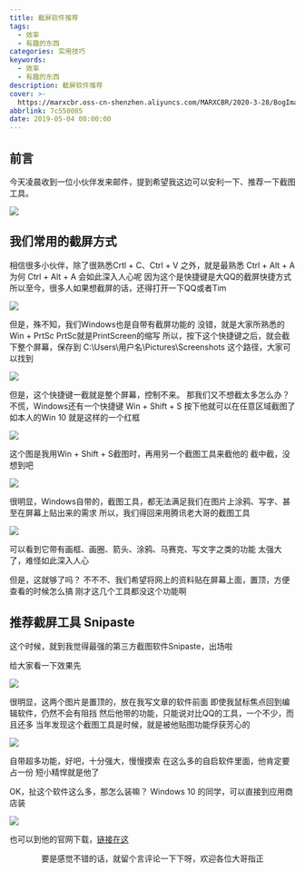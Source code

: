 ```yaml
---
title: 截屏软件推荐
tags:
  - 效率
  - 有趣的东西
categories: 实用技巧
keywords:
  - 效率
  - 有趣的东西
description: 截屏软件推荐
cover: >-
  https://marxcbr.oss-cn-shenzhen.aliyuncs.com/MARXCBR/2020-3-28/BogImages/1585378444743.png
abbrlink: 7c550085
date: 2019-05-04 00:00:00
---
```


## 前言
今天凌晨收到一位小伙伴发来邮件，提到希望我这边可以安利一下、推荐一下截图工具。

![](https://marxcbr.oss-cn-shenzhen.aliyuncs.com/MARXCBR/2019-5-4/截屏软件推荐/1556956339132.png)

## 我们常用的截屏方式

相信很多小伙伴，除了很熟悉Crtl + C、Ctrl + V 之外，就是最熟悉 Ctrl + Alt + A
为何 Ctrl + Alt + A 会如此深入人心呢
因为这个是快捷键是大QQ的截屏快捷方式
所以至今，很多人如果想截屏的话，还得打开一下QQ或者Tim

![](https://marxcbr.oss-cn-shenzhen.aliyuncs.com/MARXCBR/2019-5-4/截屏软件推荐/1556956682322.png)

但是，殊不知，我们Windows也是自带有截屏功能的
没错，就是大家所熟悉的 Win + PrtSc
PrtSc就是PrintScreen的缩写
所以，按下这个快捷键之后，就会截下整个屏幕，保存到
C:\Users\用户名\Pictures\Screenshots
这个路径，大家可以找到

![](https://marxcbr.oss-cn-shenzhen.aliyuncs.com/MARXCBR/2019-5-4/截屏软件推荐/1556956956914.png)

但是，这个快捷键一截就是整个屏幕，控制不来。
那我们又不想截太多怎么办？
不慌，Windows还有一个快捷键
Win + Shift + S
按下他就可以在任意区域截图了
如本人的Win 10 就是这样的一个红框

![](https://marxcbr.oss-cn-shenzhen.aliyuncs.com/MARXCBR/2019-5-4/截屏软件推荐/1556957098531.png)

这个图是我用Win + Shift + S截图时，再用另一个截图工具来截他的
截中截，没想到吧

![](https://marxcbr.oss-cn-shenzhen.aliyuncs.com/MARXCBR/2019-5-4/截屏软件推荐/1556957193564.png)

很明显，Windows自带的，截图工具，都无法满足我们在图片上涂鸦、写字、甚至在屏幕上贴出来的需求
所以，我们得回来用腾讯老大哥的截图工具

![](https://marxcbr.oss-cn-shenzhen.aliyuncs.com/MARXCBR/2019-5-4/截屏软件推荐/1556957344542.png)

可以看到它带有画框、画圈、箭头、涂鸦、马赛克、写文字之类的功能
太强大了，难怪如此深入人心

但是，这就够了吗？
不不不、我们希望将网上的资料贴在屏幕上面，置顶，方便查看的时候怎么搞
刚才这几个工具都没这个功能啊

## 推荐截屏工具 Snipaste

这个时候，就到我觉得最强的第三方截图软件Snipaste，出场啦

给大家看一下效果先

![](https://marxcbr.oss-cn-shenzhen.aliyuncs.com/MARXCBR/2019-5-4/截屏软件推荐/1556957823586.png)

很明显，这两个图片是置顶的，放在我写文章的软件前面
即使我鼠标焦点回到编辑软件，仍然不会有阻挡
然后他带的功能，只能说对比QQ的工具，一个不少，而且还多
当年发现这个截图工具是时候，就是被他贴图功能俘获芳心的

![](https://marxcbr.oss-cn-shenzhen.aliyuncs.com/MARXCBR/2019-5-4/截屏软件推荐/1556958060603.png)

自带超多功能，好吧，十分强大，慢慢摸索
在这么多的自启软件里面，他肯定要占一份
短小精悍就是他了

OK，扯这个软件这么多，那怎么装嘛？
Windows 10 的同学，可以直接到应用商店装

![](https://marxcbr.oss-cn-shenzhen.aliyuncs.com/MARXCBR/2019-5-4/截屏软件推荐/1556958249011.png)

也可以到他的官网下载，[链接在这](https://zh.snipaste.com/)

<center>要是感觉不错的话，就留个言评论一下下呀，欢迎各位大哥指正</center>